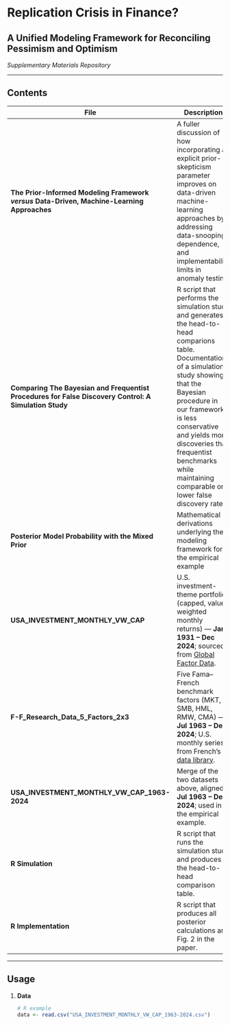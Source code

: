 # Replication Crisis in Finance?  
## A Unified Modeling Framework for Reconciling Pessimism and Optimism  
*Supplementary Materials Repository*

---

## Contents

| File | Description |
|------|-------------|
| **The Prior-Informed Modeling Framework *versus* Data-Driven, Machine-Learning Approaches** | A fuller discussion of how incorporating an explicit prior-skepticism parameter improves on data-driven machine-learning approaches by addressing data-snooping, dependence, and implementability limits in anomaly testing   |
| **Comparing The Bayesian and Frequentist Procedures for False Discovery Control: A Simulation Study** |R script that performs the simulation study and generates the head-to-head comparions table. Documentation of a simulation study showing that the Bayesian procedure in our framework is less conservative and yields more discoveries than frequentist benchmarks while maintaining comparable or lower false discovery rates   |
| **Posterior Model Probability with the Mixed Prior** | Mathematical derivations underlying the modeling framework for the empirical example |
| **USA_INVESTMENT_MONTHLY_VW_CAP** | U.S. investment-theme portfolios (capped, value-weighted monthly returns) — **Jan 1931 – Dec 2024**; sourced from <a href="https://jkpfactors.com/factor-returns" target="_blank">Global Factor Data</a>. |
| **F-F_Research_Data_5_Factors_2x3** | Five Fama–French benchmark factors (MKT, SMB, HML, RMW, CMA) — **Jul 1963 – Dec 2024**; U.S. monthly series from French’s <a href="https://mba.tuck.dartmouth.edu/pages/faculty/ken.french/data_library.html" target="_blank">data library</a>. |
| **USA_INVESTMENT_MONTHLY_VW_CAP_1963-2024** | Merge of the two datasets above, aligned **Jul 1963 – Dec 2024**; used in the empirical example. |
| **R Simulation** | R script that runs the simulation study and produces the head-to-head comparison table. |
| **R Implementation** | R script that produces all posterior calculations and Fig. 2 in the paper. |

---

## Usage

1. **Data**  
   ```r
   # R example
   data <- read.csv("USA_INVESTMENT_MONTHLY_VW_CAP_1963-2024.csv")

